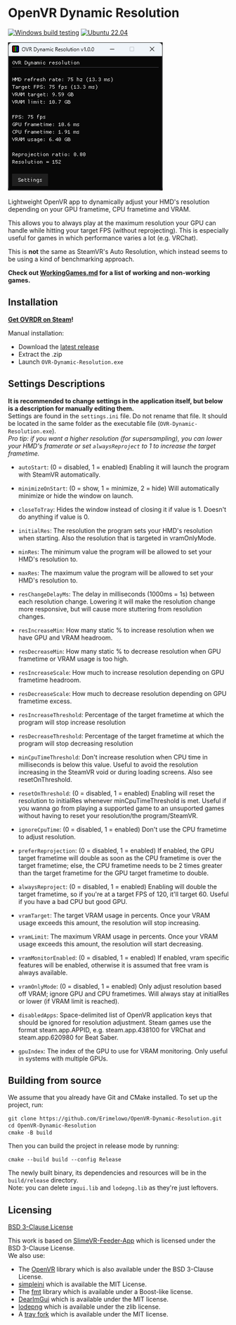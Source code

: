 # OpenVR Dynamic Resolution

[![Windows build testing](https://github.com/Erimelowo/OpenVR-Dynamic-Resolution/actions/workflows/vs17.yml/badge.svg)](https://github.com/Erimelowo/OpenVR-Dynamic-Resolution/actions/workflows/vs17.yml)
[![Ubuntu 22.04](https://github.com/Erimelowo/OpenVR-Dynamic-Resolution/actions/workflows/ubuntu.yml/badge.svg)](https://github.com/Erimelowo/OpenVR-Dynamic-Resolution/actions/workflows/Ubuntu.yml)

![screenshot of the app](screenshot.png)

Lightweight OpenVR app to dynamically adjust your HMD's resolution depending on your GPU frametime, CPU frametime and VRAM.

This allows you to always play at the maximum resolution your GPU can handle while hitting your target FPS (without reprojecting). This is especially useful for games in which performance varies a lot (e.g. VRChat).

This is **not** the same as SteamVR's Auto Resolution, which instead seems to be using a kind of benchmarking approach.

**Check out [WorkingGames.md](WorkingGames.md) for a list of working and non-working games.**

## Installation

**[Get OVRDR on Steam](https://store.steampowered.com/app/3243840/OVR_Dynamic_Resolution/)!**  

Manual installation:
- Download the [latest release ](https://github.com/Erimelowo/OpenVR-Dynamic-Resolution/releases/latest/download/OVR-Dynamic-Resolution.zip)
- Extract the .zip
- Launch `OVR-Dynamic-Resolution.exe`

## Settings Descriptions

**It is recommended to change settings in the application itself, but below is a description for manually editing them.**  
Settings are found in the `settings.ini` file. Do not rename that file. It should be located in the same folder as the executable file (`OVR-Dynamic-Resolution.exe`).  
*Pro tip: if you want a higher resolution (for supersampling), you can lower your HMD's framerate or set `alwaysReproject` to 1 to increase the target frametime.*

- `autoStart`: (0 = disabled, 1 = enabled) Enabling it will launch the program with SteamVR automatically.

- `minimizeOnStart`: (0 = show, 1 = minimize, 2 = hide) Will automatically minimize or hide the window on launch.

- `closeToTray`: Hides the window instead of closing it if value is 1. Doesn't do anything if value is 0.

- `initialRes`: The resolution the program sets your HMD's resolution when starting. Also the resolution that is targeted in vramOnlyMode.

- `minRes`: The minimum value the program will be allowed to set your HMD's resolution to.

- `maxRes`: The maximum value the program will be allowed to set your HMD's resolution to.

- `resChangeDelayMs`: The delay in milliseconds (1000ms = 1s) between each resolution change. Lowering it will make the resolution change more responsive, but will cause more stuttering from resolution changes.

- `resIncreaseMin`: How many static % to increase resolution when we have GPU and VRAM headroom.

- `resDecreaseMin`: How many static % to decrease resolution when GPU frametime or VRAM usage is too high.

- `resIncreaseScale`: How much to increase resolution depending on GPU frametime headroom.

- `resDecreaseScale`: How much to decrease resolution depending on GPU frametime excess.

- `resIncreaseThreshold`: Percentage of the target frametime at which the program will stop increase resolution

- `resDecreaseThreshold`: Percentage of the target frametime at which the program will stop decreasing resolution

- `minCpuTimeThreshold`: Don't increase resolution when CPU time in milliseconds is below this value. Useful to avoid the resolution increasing in the SteamVR void or during loading screens. Also see resetOnThreshold.

- `resetOnThreshold`: (0 = disabled, 1 = enabled) Enabling will reset the resolution to initialRes whenever minCpuTimeThreshold is met. Useful if you wanna go from playing a supported game to an unsuported games without having to reset your resolution/the program/SteamVR.

- `ignoreCpuTime`: (0 = disabled, 1 = enabled) Don't use the CPU frametime to adjust resolution.

- `preferReprojection`: (0 = disabled, 1 = enabled) If enabled, the GPU target frametime will double as soon as the CPU frametime is over the target frametime; else, the CPU frametime needs to be 2 times greater than the target frametime for the GPU target frametime to double.

- `alwaysReproject`: (0 = disabled, 1 = enabled) Enabling will double the target frametime, so if you're at a target FPS of 120, it'll target 60. Useful if you have a bad CPU but good GPU.

- `vramTarget`: The target VRAM usage in percents. Once your VRAM usage exceeds this amount, the resolution will stop increasing.

- `vramLimit`: The maximum VRAM usage in percents. Once your VRAM usage exceeds this amount, the resolution will start decreasing.

- `vramMonitorEnabled`: (0 = disabled, 1 = enabled) If enabled, vram specific features will be enabled, otherwise it is assumed that free vram is always available.

- `vramOnlyMode`: (0 = disabled, 1 = enabled) Only adjust resolution based off VRAM; ignore GPU and CPU frametimes. Will always stay at initialRes or lower (if VRAM limit is reached).

- `disabledApps`: Space-delimited list of OpenVR application keys that should be ignored for resolution adjustment. Steam games use the format steam.app.APPID, e.g. steam.app.438100 for VRChat and steam.app.620980 for Beat Saber.

- `gpuIndex`: The index of the GPU to use for VRAM monitoring. Only useful in systems with multiple GPUs. 

## Building from source

We assume that you already have Git and CMake installed.
To set up the project, run:

```
git clone https://github.com/Erimelowo/OpenVR-Dynamic-Resolution.git
cd OpenVR-Dynamic-Resolution
cmake -B build
```

Then you can build the project in release mode by running:
```
cmake --build build --config Release
```

The newly built binary, its dependencies and resources will be in the `build/release` directory.  
Note: you can delete `imgui.lib` and `lodepng.lib` as they're just leftovers.

## Licensing

[BSD 3-Clause License](/LICENSE)

This work is based on [SlimeVR-Feeder-App](https://github.com/SlimeVR/SlimeVR-Feeder-App) which is licensed under the BSD 3-Clause License.  
We also use:  
- The [OpenVR](https://github.com/ValveSoftware/openvr) library which is also available under the BSD 3-Clause License.  
- [simpleini](https://github.com/brofield/simpleini) which is available the MIT License.  
- The [fmt](https://github.com/fmtlib/fmt) library which is available under a Boost-like license. 
- [DearImGui](https://github.com/ocornut/imgui) which is available under the MIT license.
- [lodepng](https://github.com/lvandeve/lodepng/blob/master/LICENSE) which is available under the zlib license.
- A [tray fork](https://github.com/dmikushin/tray) which is available under the MIT license.
